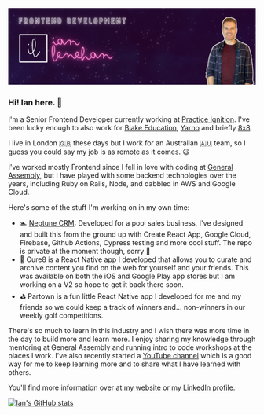 <img src="https://raw.githubusercontent.com/ianlenehan/ianlenehan/master/Github banner.png" alt="banner that says Ian Lenehan - Frontend Developer">

### Hi! Ian here. 👋 
I'm a Senior Frontend Developer currently working at <a href="https://www.practiceignition.com" target="_blank">Practice Ignition</a>. I've been lucky enough to also work for <a href="https://readingeggs.co.uk/about-blake/" target="_blank">Blake Education</a>, <a href="https://www.yarno.com.au/" target="_blank">Yarno</a> and briefly <a href="https://8x8.cocom/" target="_blank">8x8</a>.

I live in London 🇬🇧 these days but I work for an Australian 🇦🇺 team, so I guess you could say my job is as remote as it comes. 😃

I've worked mostly Frontend since I fell in love with coding at <a href="https://generalassemb.ly/" target="_blank">General Assembly</a>, but I have played with some backend technologies over the years, including Ruby on Rails, Node, and dabbled in AWS and Google Cloud.

Here's some of the stuff I'm working on in my own time:

- 🏊 <a href="https://www.neptunecrm.com" target="_blank">Neptune CRM</a>: Developed for a pool sales business, I've designed and built this from the ground up with Create React App, Google Cloud, Firebase, Github Actions, Cypress testing and more cool stuff. The repo is private at the moment though, sorry 🔐
- 📱 Cure8 is a React Native app I developed that allows you to curate and archive content you find on the web for yourself and your friends. This was available on both the iOS and Google Play app stores but I am working on a V2 so hope to get it back there soon.
- ⛳ Partown is a fun little React Native app I developed for me and my friends so we could keep a track of winners and... non-winners in our weekly golf competitions.

There's so much to learn in this industry and I wish there was more time in the day to build more and learn more. I enjoy sharing my knowledge through mentoring at General Assembly and running intro to code workshops at the places I work. I've also recently started a <a href="https://youtube.com./ianlenehan/" target="_blank">YouTube channel</a> which is a good way for me to keep learning more and to share what I have learned with others.

You'll find more information over at <a href="https://www.ianlenehan.com" target="_blank">my website</a> or my <a href="https://www.linkedin.com/in/ilenehan/" target="_blank">LinkedIn profile</a>.

[![Ian's GitHub stats](https://github-readme-stats.vercel.app/api?username=ianlenehan)](https://github.com/anuraghazra/github-readme-stats)
